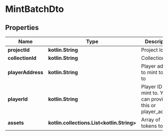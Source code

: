 
# MintBatchDto

## Properties
Name | Type | Description | Notes
------------ | ------------- | ------------- | -------------
**projectId** | **kotlin.String** | Project Id | 
**collectionId** | **kotlin.String** | Collection Id | 
**playerAddress** | **kotlin.String** | Player address to mint token to | 
**playerId** | **kotlin.String** | Player ID to mint to. You can provide this or player_address | 
**assets** | **kotlin.collections.List&lt;kotlin.String&gt;** | Array of tokens to mint | 



